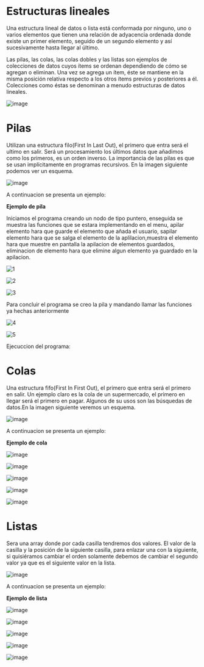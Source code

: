 # Estructuras lineales

Una estructura lineal de datos o lista está conformada por ninguno, uno o varios elementos que tienen una relación de adyacencia ordenada donde existe un primer elemento, seguido de un segundo elemento y así sucesivamente hasta llegar al último.

Las pilas, las colas, las colas dobles y las listas son ejemplos de colecciones de datos cuyos ítems se ordenan dependiendo de cómo se agregan o eliminan. Una vez se agrega un ítem, éste se mantiene en la misma posición relativa respecto a los otros ítems previos y posteriores a él. Colecciones como éstas se denominan a menudo estructuras de datos lineales.

![image](https://user-images.githubusercontent.com/71147346/97446830-7e00ca80-18f4-11eb-8224-e5a08cd9985e.png)

# Pilas
Utilizan una estructura filo(First In Last Out), el primero que entra será el ultimo en salir.
Será un procesamiento los últimos datos que añadimos como los primeros, es un orden inverso. La importancia de las pilas es que se usan implícitamente en programas recursivos. En la imagen siguiente podemos ver un esquema.

![image](https://user-images.githubusercontent.com/71147346/97447222-f36c9b00-18f4-11eb-80b7-c5a8f647eede.png)

A continuacion se presenta un ejemplo:

**Ejemplo de pila**

Iniciamos el programa creando un nodo de tipo puntero, enseguida se muestra las funciones que se estara implementando en el menu, apilar elemento hara que guarde el elemento que añada el usuario, sapilar elemento hara que se salga el elemento de la aplilacion,muestra el elemento hara que muestre en pantalla la apilacion de elementos guardados, eliminacion de elemento hara que elimine algun elemento ya guardado en la apilacion.

![1](https://user-images.githubusercontent.com/71147346/97511087-d0b9a100-194b-11eb-96d9-88d8923aefe8.JPG)

![2](https://user-images.githubusercontent.com/71147346/97511371-913f8480-194c-11eb-9534-20e2971d0022.JPG)

![3](https://user-images.githubusercontent.com/71147346/97511386-9ac8ec80-194c-11eb-98f6-6a7eb4df16a6.JPG)

Para concluir el programa se creo la pila y mandando llamar las funciones ya hechas anteriormente

![4](https://user-images.githubusercontent.com/71147346/97511469-c8159a80-194c-11eb-87b3-1187d9f5da83.JPG)

![5](https://user-images.githubusercontent.com/71147346/97511485-d06dd580-194c-11eb-8c09-5fb9a3ee8d76.JPG)

Ejecuccion del programa:



# Colas
Una estructura fifo(First In First Out), el primero que entra será el primero en salir.
Un ejemplo claro es la cola de un supermercado, el primero en llegar será el primero en pagar. Algunos de su usos son las búsquedas de datos.En la imagen siguiente veremos un esquema.

![image](https://user-images.githubusercontent.com/71147346/97447242-f798b880-18f4-11eb-96d9-920c65203e49.png)

A continuacion se presenta un ejemplo:

**Ejemplo de cola**

![image](https://user-images.githubusercontent.com/71147346/97499475-85939400-1933-11eb-8bbc-a54327d73cbe.png)

![image](https://user-images.githubusercontent.com/71147346/97499506-93e1b000-1933-11eb-9390-41de772a037b.png)

![image](https://user-images.githubusercontent.com/71147346/97499530-9e9c4500-1933-11eb-8f48-5ecacae049a8.png)

![image](https://user-images.githubusercontent.com/71147346/97499542-a6f48000-1933-11eb-98d1-043f0b7be5af.png)

![image](https://user-images.githubusercontent.com/71147346/97499568-b247ab80-1933-11eb-95f6-b2b7030286ad.png)

# Listas
Sera una array donde por cada casilla tendremos dos valores.
El valor de la casilla y la posición de la siguiente casilla, para enlazar una con la siguiente, si quisiéramos cambiar el orden solamente debemos de cambiar el segundo valor ya que es el siguiente valor en la lista.

![image](https://user-images.githubusercontent.com/71147346/97447260-fcf60300-18f4-11eb-95f4-7ecb22fd78d0.png)

A continuacion se presenta un ejemplo:

**Ejemplo de lista**

![image](https://user-images.githubusercontent.com/71147346/97499649-d7d4b500-1933-11eb-971a-f3151ba8a6b7.png)

![image](https://user-images.githubusercontent.com/71147346/97499672-e15e1d00-1933-11eb-83cc-48987532bf7e.png)

![image](https://user-images.githubusercontent.com/71147346/97499692-ec18b200-1933-11eb-901d-3f70716a7ae4.png)

![image](https://user-images.githubusercontent.com/71147346/97499709-f76bdd80-1933-11eb-8724-5c70655a7835.png)

![image](https://user-images.githubusercontent.com/71147346/97499724-00f54580-1934-11eb-9980-0fbab33feebc.png)










